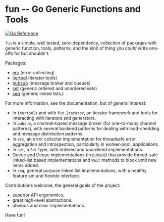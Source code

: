 # fun -- Go Generic Functions and Tools

[![Go Reference](https://pkg.go.dev/badge/github.com/tychoish/fun.svg)](https://pkg.go.dev/github.com/tychoish/fun)

``fun`` is a simple, well tested, zero-dependency, collection of
packages with generic function, tools, patterns, and the kind of thing
you *could* write one-offs for but shouldn't.

Packages:

- [erc](https://pkg.go.dev/github.com/tychoish/fun/erc) (error collecting)
- [itertool](https://pkg.go.dev/github.com/tychoish/fun/itertool) (iterator tools)
- [pubsub](https://pkg.go.dev/github.com/tychoish/fun/pubsub) (message broker
  and queues)
- [set](https://pkg.go.dev/github.com/tychoish/fun/set) (generic
  ordered and unordered sets)
- [seq](https://pkg.go.dev/github.com/tychoish/fun/seq) (generic
  linked lists.)

For more information, see the documentation, but of general interest:

- In `itertools` and with `fun.Iterator`, an iterator framework and
  tools for interacting with iterators and generators.
- In `pubsub`, a channel-based message broker (for one-to-many channel
  patterns), with several backend patterns for dealing with
  load-shedding and message distribution patterns.
- In `erc`, an error collector implementation for threadsafe error
  aggregation and introspection, particularly in worker-pool,
  applications.
- In `set`, a `Set` type, with ordered and unordered implementations.
- Queue and Deque implementations (in `pubsub`) that provide
  thread-safe linked-list based implementations and `Wait` methods to
  block until new items added.
- In `seq`, general purpose linked list implementations, with a
  healthy feature set and flexible interface.

Contributions welcome, the general goals of the project:

- superior API ergonomics.
- great high-level abstractions.
- obvious and clear implementations.

Have fun!
